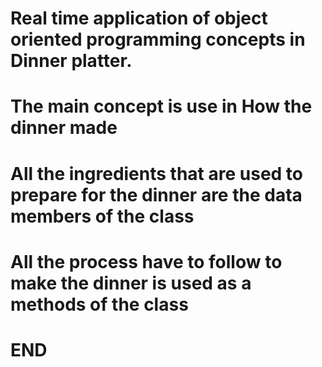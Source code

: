 # Real time application of object oriented programming concepts in Dinner platter.
# The main concept is use in How the dinner made 
# All the ingredients that are used to prepare for the dinner are the data members of the class
# All the process have to follow to make the dinner is used as a methods of the class
# END
